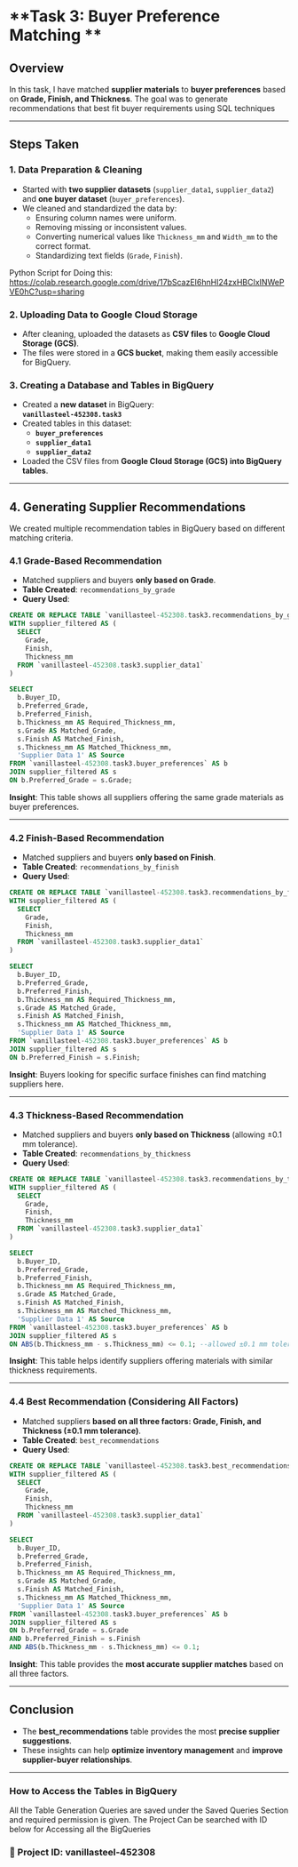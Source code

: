 
# **Task 3: Buyer Preference Matching **

## **Overview**
In this task, I have matched **supplier materials** to **buyer preferences** based on **Grade, Finish, and Thickness**. The goal was to generate recommendations that best fit buyer requirements using SQL techniques

---

## **Steps Taken**

### **1. Data Preparation & Cleaning**
- Started with **two supplier datasets** (`supplier_data1`, `supplier_data2`) and **one buyer dataset** (`buyer_preferences`).
- We cleaned and standardized the data by:
  - Ensuring column names were uniform.
  - Removing missing or inconsistent values.
  - Converting numerical values like `Thickness_mm` and `Width_mm` to the correct format.
  - Standardizing text fields (`Grade`, `Finish`).

Python Script for Doing this: https://colab.research.google.com/drive/17bScazEI6hnHl24zxHBCIxINWePVE0hC?usp=sharing

### **2. Uploading Data to Google Cloud Storage**
- After cleaning, uploaded the datasets as **CSV files** to **Google Cloud Storage (GCS)**.
- The files were stored in a **GCS bucket**, making them easily accessible for BigQuery.

### **3. Creating a Database and Tables in BigQuery**
- Created a **new dataset** in BigQuery:  
  **`vanillasteel-452308.task3`**
- Created tables in this dataset:
  - **`buyer_preferences`**
  - **`supplier_data1`**
  - **`supplier_data2`**
- Loaded the CSV files from **Google Cloud Storage (GCS) into BigQuery tables**.

---

## **4. Generating Supplier Recommendations**
We created multiple recommendation tables in BigQuery based on different matching criteria.

### **4.1 Grade-Based Recommendation**
- Matched suppliers and buyers **only based on Grade**.
- **Table Created**: `recommendations_by_grade`
- **Query Used**:
```sql
CREATE OR REPLACE TABLE `vanillasteel-452308.task3.recommendations_by_grade` AS
WITH supplier_filtered AS (
  SELECT 
    Grade, 
    Finish, 
    Thickness_mm
  FROM `vanillasteel-452308.task3.supplier_data1`
)

SELECT 
  b.Buyer_ID,
  b.Preferred_Grade,
  b.Preferred_Finish,
  b.Thickness_mm AS Required_Thickness_mm,
  s.Grade AS Matched_Grade,
  s.Finish AS Matched_Finish,
  s.Thickness_mm AS Matched_Thickness_mm,
  'Supplier Data 1' AS Source
FROM `vanillasteel-452308.task3.buyer_preferences` AS b
JOIN supplier_filtered AS s
ON b.Preferred_Grade = s.Grade;
```
 **Insight**: This table shows all suppliers offering the same grade materials as buyer preferences.

---

### **4.2 Finish-Based Recommendation**
- Matched suppliers and buyers **only based on Finish**.
- **Table Created**: `recommendations_by_finish`
- **Query Used**:
```sql
CREATE OR REPLACE TABLE `vanillasteel-452308.task3.recommendations_by_finish` AS
WITH supplier_filtered AS (
  SELECT 
    Grade, 
    Finish, 
    Thickness_mm
  FROM `vanillasteel-452308.task3.supplier_data1`
)

SELECT 
  b.Buyer_ID,
  b.Preferred_Grade,
  b.Preferred_Finish,
  b.Thickness_mm AS Required_Thickness_mm,
  s.Grade AS Matched_Grade,
  s.Finish AS Matched_Finish,
  s.Thickness_mm AS Matched_Thickness_mm,
  'Supplier Data 1' AS Source
FROM `vanillasteel-452308.task3.buyer_preferences` AS b
JOIN supplier_filtered AS s
ON b.Preferred_Finish = s.Finish;
```
 **Insight**: Buyers looking for specific surface finishes can find matching suppliers here.

---

### **4.3 Thickness-Based Recommendation**
- Matched suppliers and buyers **only based on Thickness** (allowing ±0.1 mm tolerance).
- **Table Created**: `recommendations_by_thickness`
- **Query Used**:
```sql
CREATE OR REPLACE TABLE `vanillasteel-452308.task3.recommendations_by_thickness` AS
WITH supplier_filtered AS (
  SELECT 
    Grade, 
    Finish, 
    Thickness_mm
  FROM `vanillasteel-452308.task3.supplier_data1`
)

SELECT 
  b.Buyer_ID,
  b.Preferred_Grade,
  b.Preferred_Finish,
  b.Thickness_mm AS Required_Thickness_mm,
  s.Grade AS Matched_Grade,
  s.Finish AS Matched_Finish,
  s.Thickness_mm AS Matched_Thickness_mm,
  'Supplier Data 1' AS Source
FROM `vanillasteel-452308.task3.buyer_preferences` AS b
JOIN supplier_filtered AS s
ON ABS(b.Thickness_mm - s.Thickness_mm) <= 0.1; --allowed ±0.1 mm tolerance as there are no matches
```
**Insight**: This table helps identify suppliers offering materials with similar thickness requirements.

---

### **4.4 Best Recommendation (Considering All Factors)**
- Matched suppliers **based on all three factors: Grade, Finish, and Thickness (±0.1 mm tolerance)**.
- **Table Created**: `best_recommendations`
- **Query Used**:
```sql
CREATE OR REPLACE TABLE `vanillasteel-452308.task3.best_recommendations` AS
WITH supplier_filtered AS (
  SELECT 
    Grade, 
    Finish, 
    Thickness_mm
  FROM `vanillasteel-452308.task3.supplier_data1`
)

SELECT 
  b.Buyer_ID,
  b.Preferred_Grade,
  b.Preferred_Finish,
  b.Thickness_mm AS Required_Thickness_mm,
  s.Grade AS Matched_Grade,
  s.Finish AS Matched_Finish,
  s.Thickness_mm AS Matched_Thickness_mm,
  'Supplier Data 1' AS Source
FROM `vanillasteel-452308.task3.buyer_preferences` AS b
JOIN supplier_filtered AS s
ON b.Preferred_Grade = s.Grade
AND b.Preferred_Finish = s.Finish
AND ABS(b.Thickness_mm - s.Thickness_mm) <= 0.1;
```
**Insight**: This table provides the **most accurate supplier matches** based on all three factors.


---



## **Conclusion**
- The **best_recommendations** table provides the most **precise supplier suggestions**.
- These insights can help **optimize inventory management** and **improve supplier-buyer relationships**.


---

### **How to Access the Tables in BigQuery**
All the Table Generation Queries are saved under the Saved Queries Section and required permission is given. 
The Project Can be searched with ID below for Accessing all the BigQueries

### **🔹 Project ID: vanillasteel-452308**


